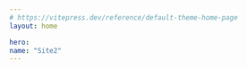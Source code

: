 ```yaml
---
# https://vitepress.dev/reference/default-theme-home-page
layout: home

hero:
name: "Site2"
---
```

